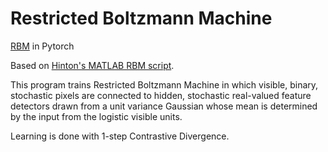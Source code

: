 # Restricted Boltzmann Machine
[RBM](https://uwaterloo.ca/data-analytics/sites/ca.data-analytics/files/uploads/files/dbn2.pdf) in Pytorch

Based on [Hinton's MATLAB RBM script](www.sciencemag.org/cgi/content/full/313/5786/504/DC1).

This program trains Restricted Boltzmann Machine in which visible, binary, stochastic pixels are connected to hidden, stochastic real-valued feature detectors drawn from a unit
variance Gaussian whose mean is determined by the input from the logistic visible units. 

Learning is done with 1-step Contrastive Divergence.
